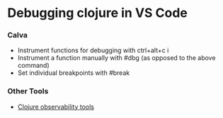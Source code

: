 # Debugging clojure in VS Code

### Calva

* Instrument functions for debugging with ctrl+alt+c i
* Instrument a function manually with #dbg (as opposed to the above command)
* Set individual breakpoints with #break

### Other Tools

* [Clojure observability tools](http://www.futurile.net/2020/05/16/clojure-observability-and-debugging-tools/)

